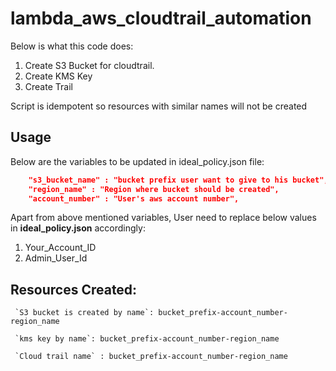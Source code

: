 # lambda_aws_cloudtrail_automation
Below is what this code does:
1. Create S3 Bucket for cloudtrail.
2. Create KMS Key
3. Create Trail

Script is idempotent so resources with similar names will not be created

## Usage

Below are the variables to be updated in ideal_policy.json file:
``` JSON
    "s3_bucket_name" : "bucket prefix user want to give to his bucket",
    "region_name" : "Region where bucket should be created",
    "account_number" : "User's aws account number",
 ```
 Apart from above mentioned variables, User need to replace below values in **ideal_policy.json** accordingly:
 1. Your_Account_ID
 2. Admin_User_Id
 
 ## Resources Created:
 
     `S3 bucket is created by name`: bucket_prefix-account_number-region_name
     
     `kms key by name`: bucket_prefix-account_number-region_name
     
     `Cloud trail name` : bucket_prefix-account_number-region_name
 
     
        
   
